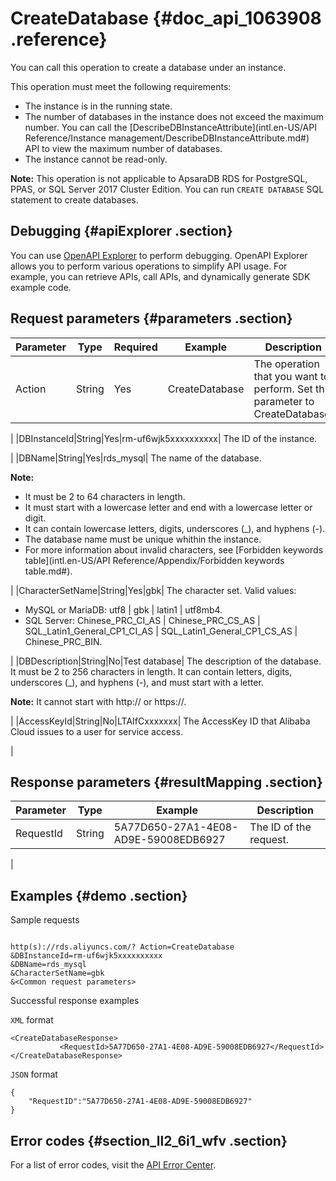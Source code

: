 # CreateDatabase {#doc_api_1063908 .reference}

You can call this operation to create a database under an instance.

This operation must meet the following requirements:

-   The instance is in the running state.
-   The number of databases in the instance does not exceed the maximum number. You can call the [DescribeDBInstanceAttribute](intl.en-US/API Reference/Instance management/DescribeDBInstanceAttribute.md#) API to view the maximum number of databases.
-   The instance cannot be read-only.

**Note:** This operation is not applicable to ApsaraDB RDS for PostgreSQL, PPAS, or SQL Server 2017 Cluster Edition. You can run `CREATE DATABASE` SQL statement to create databases.

## Debugging {#apiExplorer .section}

You can use [OpenAPI Explorer](https://api.aliyun.com/#product=Rds&api=CreateDatabase) to perform debugging. OpenAPI Explorer allows you to perform various operations to simplify API usage. For example, you can retrieve APIs, call APIs, and dynamically generate SDK example code.

## Request parameters {#parameters .section}

|Parameter|Type|Required|Example|Description|
|---------|----|--------|-------|-----------|
|Action|String|Yes|CreateDatabase| The operation that you want to perform. Set this parameter to CreateDatabase.

 |
|DBInstanceId|String|Yes|rm-uf6wjk5xxxxxxxxxx| The ID of the instance.

 |
|DBName|String|Yes|rds\_mysql| The name of the database.

 **Note:** 

-   It must be 2 to 64 characters in length.
-   It must start with a lowercase letter and end with a lowercase letter or digit.
-   It can contain lowercase letters, digits, underscores \(\_\), and hyphens \(-\).
-   The database name must be unique whithin the instance.
-   For more information about invalid characters, see [Forbidden keywords table](intl.en-US/API Reference/Appendix/Forbidden keywords table.md#).

 |
|CharacterSetName|String|Yes|gbk| The character set. Valid values:

 -   MySQL or MariaDB: utf8 | gbk | latin1 | utf8mb4.
-   SQL Server: Chinese\_PRC\_CI\_AS | Chinese\_PRC\_CS\_AS | SQL\_Latin1\_General\_CP1\_CI\_AS | SQL\_Latin1\_General\_CP1\_CS\_AS | Chinese\_PRC\_BIN.

 |
|DBDescription|String|No|Test database| The description of the database. It must be 2 to 256 characters in length. It can contain letters, digits, underscores \(\_\), and hyphens \(-\), and must start with a letter.

 **Note:** It cannot start with http:// or https://.

 |
|AccessKeyId|String|No|LTAIfCxxxxxxx| The AccessKey ID that Alibaba Cloud issues to a user for service access.

 |

## Response parameters {#resultMapping .section}

|Parameter|Type|Example|Description|
|---------|----|-------|-----------|
|RequestId|String|5A77D650-27A1-4E08-AD9E-59008EDB6927| The ID of the request.

 |

## Examples {#demo .section}

Sample requests

``` {#request_demo}

http(s)://rds.aliyuncs.com/? Action=CreateDatabase
&DBInstanceId=rm-uf6wjk5xxxxxxxxxx 
&DBName=rds_mysql 
&CharacterSetName=gbk
&<Common request parameters>
```

Successful response examples

`XML` format

``` {#codeblock_563_og2_klu}
<CreateDatabaseResponse>
           <RequestId>5A77D650-27A1-4E08-AD9E-59008EDB6927</RequestId>
</CreateDatabaseResponse>
```

`JSON` format

``` {#codeblock_000_rsi_dvm}
{
	"RequestID":"5A77D650-27A1-4E08-AD9E-59008EDB6927"
}
```

## Error codes {#section_ll2_6i1_wfv .section}

For a list of error codes, visit the [API Error Center](https://error-center.alibabacloud.com/status/product/Rds).

